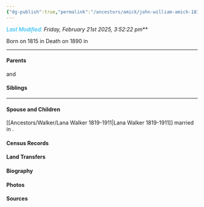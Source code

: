```yaml
---
{"dg-publish":true,"permalink":"/ancestors/amick/john-william-amick-1815-1890/","tags":["John-William-Amick"]}
---
```


*<font color="#00b0f0">Last Modified:</font> Friday, February 21st 2025, 3:52:22 pm***

Born on  1815 in <!-- link to place -->
Death on 1890 in <!-- link to place -->

---
#### Parents

<!-- Link to father --> and <!-- Link to mother-->
#### Siblings
<!-- Link to sibling -->

---
#### Spouse and Children
[[Ancestors/Walker/Lana Walker 1819-1911\|Lana Walker 1819-1911]] married <!-- link to date --> in <!-- link to place -->.
<!-- Link to child -->

#### Census Records

#### Land Transfers

#### Biography

#### Photos

#### Sources

